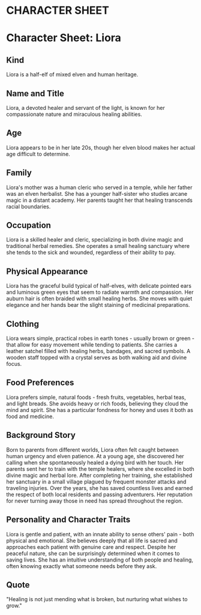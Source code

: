# CHARACTER SHEET

# Character Sheet: Liora

## Kind
Liora is a half-elf of mixed elven and human heritage.

## Name and Title
Liora, a devoted healer and servant of the light, is known for her compassionate nature and miraculous healing abilities.

## Age
Liora appears to be in her late 20s, though her elven blood makes her actual age difficult to determine.

## Family
Liora's mother was a human cleric who served in a temple, while her father was an elven herbalist. She has a younger half-sister who studies arcane magic in a distant academy. Her parents taught her that healing transcends racial boundaries.

## Occupation
Liora is a skilled healer and cleric, specializing in both divine magic and traditional herbal remedies. She operates a small healing sanctuary where she tends to the sick and wounded, regardless of their ability to pay.

## Physical Appearance
Liora has the graceful build typical of half-elves, with delicate pointed ears and luminous green eyes that seem to radiate warmth and compassion. Her auburn hair is often braided with small healing herbs. She moves with quiet elegance and her hands bear the slight staining of medicinal preparations.

## Clothing
Liora wears simple, practical robes in earth tones - usually brown or green - that allow for easy movement while tending to patients. She carries a leather satchel filled with healing herbs, bandages, and sacred symbols. A wooden staff topped with a crystal serves as both walking aid and divine focus.

## Food Preferences
Liora prefers simple, natural foods - fresh fruits, vegetables, herbal teas, and light breads. She avoids heavy or rich foods, believing they cloud the mind and spirit. She has a particular fondness for honey and uses it both as food and medicine.

## Background Story
Born to parents from different worlds, Liora often felt caught between human urgency and elven patience. At a young age, she discovered her calling when she spontaneously healed a dying bird with her touch. Her parents sent her to train with the temple healers, where she excelled in both divine magic and herbal lore. After completing her training, she established her sanctuary in a small village plagued by frequent monster attacks and traveling injuries. Over the years, she has saved countless lives and earned the respect of both local residents and passing adventurers. Her reputation for never turning away those in need has spread throughout the region.

## Personality and Character Traits
Liora is gentle and patient, with an innate ability to sense others' pain - both physical and emotional. She believes deeply that all life is sacred and approaches each patient with genuine care and respect. Despite her peaceful nature, she can be surprisingly determined when it comes to saving lives. She has an intuitive understanding of both people and healing, often knowing exactly what someone needs before they ask.

## Quote
"Healing is not just mending what is broken, but nurturing what wishes to grow."